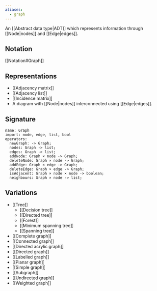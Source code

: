 ```yaml
---
aliases:
  - graph
---
```

An [[Abstract data type|ADT]] which represents information through [[Node|nodes]] and [[Edge|edges]].
## Notation
[[Notation#Graph]]
## Representations
- [[Adjacency matrix]]
- [[Adjacency list]]
- [[Incidence matrix]]
- A diagram with [[Node|nodes]] interconnected using [[Edge|edges]].
## Signature
```
name: Graph
import: node, edge, list, bool
operators:
  newGraph: -> Graph;
  nodes: Graph -> list;
  edges: Graph -> list;
  addNode: Graph × node -> Graph;
  deleteNode: Graph × node -> Graph;
  addEdge: Graph × edge -> Graph;
  deleteEdge: Graph × edge -> Graph;
  isAdjacent: Graph × node × node -> boolean;
  neighbours: Graph × node -> list;
```

## Variations
- [[Tree]]
	- [[Decision tree]]
	- [[Directed tree]]
	- [[Forest]]
	- [[Minimum spanning tree]]
	- [[Spanning tree]]
- [[Complete graph]]
- [[Connected graph]]
- [[Directed acrylic graph]]
- [[Directed graph]]
- [[Labelled graph]]
- [[Planar graph]]
- [[Simple graph]]
- [[Subgraph]]
- [[Undirected graph]]
- [[Weighted graph]]
